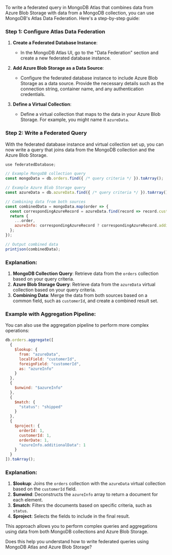 To write a federated query in MongoDB Atlas that combines data from Azure Blob Storage with data from a MongoDB collection, you can use MongoDB's Atlas Data Federation. Here's a step-by-step guide:

### **Step 1: Configure Atlas Data Federation**
1. **Create a Federated Database Instance**:
   - In the MongoDB Atlas UI, go to the "Data Federation" section and create a new federated database instance.

2. **Add Azure Blob Storage as a Data Source**:
   - Configure the federated database instance to include Azure Blob Storage as a data source. Provide the necessary details such as the connection string, container name, and any authentication credentials.

3. **Define a Virtual Collection**:
   - Define a virtual collection that maps to the data in your Azure Blob Storage. For example, you might name it `azureData`.

### **Step 2: Write a Federated Query**
With the federated database instance and virtual collection set up, you can now write a query that joins data from the MongoDB collection and the Azure Blob Storage.

```javascript
use federatedDatabase;

// Example MongoDB collection query
const mongoData = db.orders.find({ /* query criteria */ }).toArray();

// Example Azure Blob Storage query
const azureData = db.azureData.find({ /* query criteria */ }).toArray();

// Combining data from both sources
const combinedData = mongoData.map(order => {
  const correspondingAzureRecord = azureData.find(record => record.customerId === order.customerId);
  return {
    ...order,
    azureInfo: correspondingAzureRecord ? correspondingAzureRecord.additionalData : null
  };
});

// Output combined data
printjson(combinedData);
```

### **Explanation:**
1. **MongoDB Collection Query**: Retrieve data from the `orders` collection based on your query criteria.
2. **Azure Blob Storage Query**: Retrieve data from the `azureData` virtual collection based on your query criteria.
3. **Combining Data**: Merge the data from both sources based on a common field, such as `customerId`, and create a combined result set.

### **Example with Aggregation Pipeline:**
You can also use the aggregation pipeline to perform more complex operations:

```javascript
db.orders.aggregate([
  {
    $lookup: {
      from: "azureData",
      localField: "customerId",
      foreignField: "customerId",
      as: "azureInfo"
    }
  },
  {
    $unwind: "$azureInfo"
  },
  {
    $match: {
      "status": "shipped"
    }
  },
  {
    $project: {
      orderId: 1,
      customerId: 1,
      orderDate: 1,
      "azureInfo.additionalData": 1
    }
  }
]).toArray();
```

### **Explanation:**
1. **$lookup**: Joins the `orders` collection with the `azureData` virtual collection based on the `customerId` field.
2. **$unwind**: Deconstructs the `azureInfo` array to return a document for each element.
3. **$match**: Filters the documents based on specific criteria, such as `status`.
4. **$project**: Selects the fields to include in the final result.

This approach allows you to perform complex queries and aggregations using data from both MongoDB collections and Azure Blob Storage.

Does this help you understand how to write federated queries using MongoDB Atlas and Azure Blob Storage?

